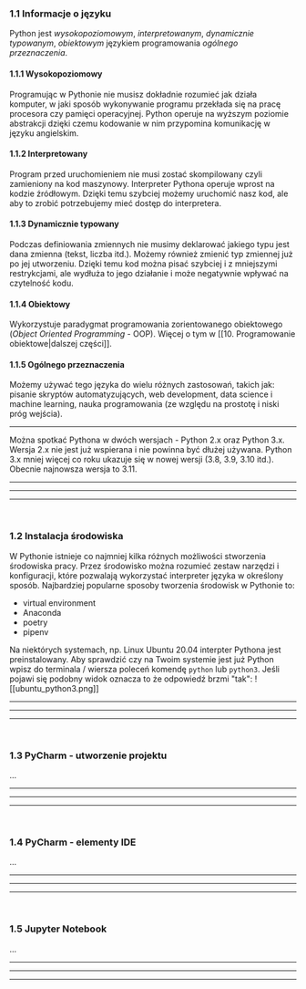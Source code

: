 ### 1.1 Informacje o języku
Python jest *wysokopoziomowym*, *interpretowanym*, *dynamicznie typowanym*, *obiektowym* językiem programowania *ogólnego przeznaczenia*.

#### 1.1.1 Wysokopoziomowy
Programując w Pythonie nie musisz dokładnie rozumieć jak działa komputer, w jaki sposób wykonywanie programu przekłada się na pracę procesora czy pamięci operacyjnej. Python operuje na wyższym poziomie abstrakcji dzięki czemu kodowanie w nim przypomina komunikację w języku angielskim.


#### 1.1.2 Interpretowany
Program przed uruchomieniem nie musi zostać skompilowany czyli zamieniony na kod maszynowy. Interpreter Pythona operuje wprost na kodzie źródłowym. Dzięki temu szybciej możemy uruchomić nasz kod, ale aby to zrobić potrzebujemy mieć dostęp do interpretera.



#### 1.1.3 Dynamicznie typowany
Podczas definiowania zmiennych nie musimy deklarować jakiego typu jest dana zmienna (tekst, liczba itd.). Możemy również zmienić typ zmiennej już po jej utworzeniu. Dzięki temu kod można pisać szybciej i z mniejszymi restrykcjami, ale wydłuża to jego działanie i może negatywnie wpływać na czytelność kodu.


#### 1.1.4 Obiektowy
Wykorzystuje paradygmat programowania zorientowanego obiektowego (*Object Oriented Programming* - OOP). Więcej o tym w [[10. Programowanie obiektowe|dalszej części]].


#### 1.1.5 Ogólnego przeznaczenia
Możemy używać tego języka do wielu różnych zastosowań, takich jak: pisanie skryptów automatyzujących, web development, data science i machine learning, nauka programowania (ze względu na prostotę i niski próg wejścia).

---
Można spotkać Pythona w dwóch wersjach - Python 2.x oraz Python 3.x. Wersja 2.x nie jest już wspierana i nie powinna być dłużej używana. Python 3.x mniej więcej co roku ukazuje się w nowej wersji (3.8, 3.9, 3.10 itd.). Obecnie najnowsza wersja to 3.11.



---
---
---
&nbsp;
### 1.2 Instalacja środowiska
W Pythonie istnieje co najmniej kilka różnych możliwości stworzenia środowiska pracy. Przez środowisko można rozumieć zestaw narzędzi i konfiguracji, które pozwalają wykorzystać interpreter języka w określony sposób. Najbardziej popularne sposoby tworzenia środowisk w Pythonie to:
- virtual environment
- Anaconda
- poetry
- pipenv

Na niektórych systemach, np. Linux Ubuntu 20.04 interpter Pythona jest preinstalowany. Aby sprawdzić czy na Twoim systemie jest już Python wpisz do terminala / wiersza poleceń komendę `python` lub `python3`. Jeśli pojawi się podobny widok oznacza to że odpowiedź brzmi "tak": ![[ubuntu_python3.png]]



---
---
---
&nbsp;
### 1.3 PyCharm - utworzenie projektu
...

---
---
---
&nbsp;
### 1.4 PyCharm - elementy IDE
...

---
---
---
&nbsp;
### 1.5 Jupyter Notebook
...

---
---
---
&nbsp;
